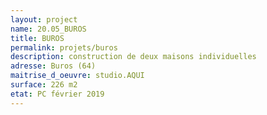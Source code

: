 ```yaml
---
layout: project
name: 20.05_BUROS
title: BUROS
permalink: projets/buros
description: construction de deux maisons individuelles
adresse: Buros (64)
maitrise_d_oeuvre: studio.AQUI
surface: 226 m2
etat: PC février 2019
---
```

